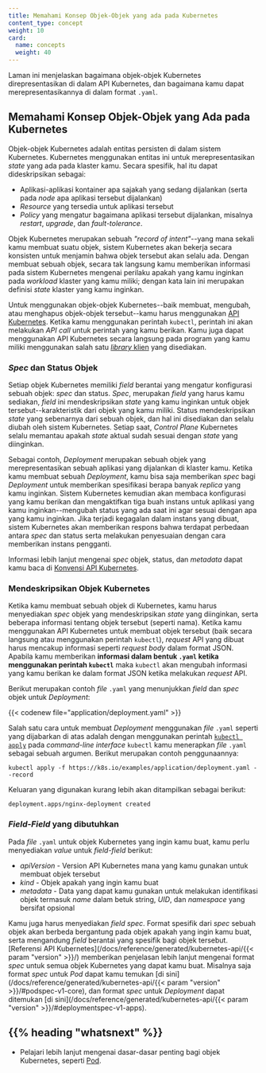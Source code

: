 ```yaml
---
title: Memahami Konsep Objek-Objek yang ada pada Kubernetes
content_type: concept
weight: 10
card:
  name: concepts
  weight: 40
---
```


<!-- overview -->
Laman ini menjelaskan bagaimana objek-objek Kubernetes direpresentasikan di dalam API Kubernetes,
dan bagaimana kamu dapat merepresentasikannya di dalam format `.yaml`.


<!-- body -->
## Memahami Konsep Objek-Objek yang Ada pada Kubernetes

Objek-objek Kubernetes adalah entitas persisten di dalam sistem Kubernetes.
Kubernetes menggunakan entitas ini untuk merepresentasikan _state_ yang ada pada
klaster kamu. Secara spesifik, hal itu dapat dideskripsikan sebagai:

* Aplikasi-aplikasi kontainer apa sajakah yang sedang dijalankan (serta pada _node_ apa aplikasi tersebut dijalankan)
* _Resource_ yang tersedia untuk aplikasi tersebut
* _Policy_ yang mengatur bagaimana aplikasi tersebut dijalankan, misalnya _restart_, _upgrade_, dan _fault-tolerance_.

Objek Kubernetes merupakan sebuah _"record of intent"_--yang mana sekali kamu membuat suatu objek,
sistem Kubernetes akan bekerja secara konsisten untuk menjamin
bahwa objek tersebut akan selalu ada. Dengan membuat sebuah objek, secara tak langsung kamu
memberikan informasi pada sistem Kubernetes mengenai perilaku apakah yang kamu inginkan pada _workload_ klaster yang kamu miliki;
dengan kata lain ini merupakan definisi _state_ klaster yang kamu inginkan.

Untuk menggunakan objek-objek Kubernetes--baik membuat, mengubah, atau menghapus objek-objek tersebut--kamu
harus menggunakan [API Kubernetes](/docs/concepts/overview/kubernetes-api/).
Ketika kamu menggunakan perintah `kubectl`, perintah ini akan melakukan _API call_ untuk perintah
yang kamu berikan. Kamu juga dapat menggunakan API Kubernetes secara langsung pada program yang kamu miliki
menggunakan salah satu [_library_ klien](/docs/reference/using-api/client-libraries/) yang disediakan.

### _Spec_ dan Status Objek

Setiap objek Kubernetes memiliki _field_ berantai yang mengatur konfigurasi sebuah objek:
_spec_ dan status. _Spec_, merupakan _field_ yang harus kamu sediakan, _field_ ini mendeskripsikan
_state_ yang kamu inginkan untuk objek tersebut--karakteristik dari objek yang kamu miliki.
Status mendeskripsikan _state_ yang sebenarnya dari sebuah objek, dan hal ini disediakan dan selalu diubah oleh
sistem Kubernetes. Setiap saat, _Control Plane_ Kubernetes selalu memantau apakah _state_ aktual sudah sesuai dengan
_state_ yang diinginkan.

Sebagai contoh, _Deployment_ merupakan sebuah objek yang merepresentasikan sebuah aplikasi yang dijalankan di klaster kamu.
Ketika kamu membuat sebuah _Deployment_, kamu bisa saja memberikan _spec_ bagi _Deployment_ untuk memberikan spesifikasi
berapa banyak _replica_ yang kamu inginkan. Sistem Kubernetes kemudian akan membaca konfigurasi yang kamu berikan
dan mengaktifkan tiga buah instans untuk aplikasi yang kamu inginkan--mengubah status yang ada saat ini agar sesuai dengan apa yang kamu inginkan.
Jika terjadi kegagalan dalam instans yang dibuat, sistem Kubernetes akan memberikan respons bahwa terdapat perbedaan antara _spec_ dan status serta
melakukan penyesuaian dengan cara memberikan instans pengganti.

Informasi lebih lanjut mengenai _spec_ objek, status, dan _metadata_ dapat kamu baca di [Konvensi API Kubernetes](https://git.k8s.io/community/contributors/devel/sig-architecture/api-conventions.md).

### Mendeskripsikan Objek Kubernetes

Ketika kamu membuat sebuah objek di Kubernetes, kamu harus menyediakan _spec_ objek yang
mendeskripsikan _state_ yang diinginkan, serta beberapa informasi tentang objek tersebut (seperti nama).
Ketika kamu menggunakan API Kubernetes untuk membuat objek tersebut (baik secara langsung atau menggunakan perintah
`kubectl`), _request_ API yang dibuat harus mencakup informasi seperti _request body_ dalam format JSON.
Apabila kamu memberikan **informasi dalam bentuk `.yaml` ketika menggunakan perintah `kubectl`** maka `kubectl`
akan mengubah informasi yang kamu berikan ke dalam format JSON ketika melakukan _request_ API.

Berikut merupakan contoh _file_ `.yaml` yang menunjukkan _field_ dan _spec_ objek untuk _Deployment_:

{{< codenew file="application/deployment.yaml" >}}

Salah satu cara untuk membuat _Deployment_ menggunakan _file_ `.yaml`
seperti yang dijabarkan di atas adalah dengan menggunakan perintah
[`kubectl apply`](/docs/reference/generated/kubectl/kubectl-commands#apply)
pada _command-line interface_ `kubectl` kamu menerapkan _file_ `.yaml` sebagai sebuah argumen.
Berikut merupakan contoh penggunaannya:

```shell
kubectl apply -f https://k8s.io/examples/application/deployment.yaml --record
```

Keluaran yang digunakan kurang lebih akan ditampilkan sebagai berikut:

```shell
deployment.apps/nginx-deployment created
```

### _Field-Field_ yang dibutuhkan

Pada _file_ `.yaml` untuk objek Kubernetes yang ingin kamu buat, kamu perlu
menyediakan _value_ untuk _field-field_ berikut:

* _apiVersion_ - Version API Kubernetes mana yang kamu gunakan untuk membuat objek tersebut
* _kind_ - Objek apakah yang ingin kamu buat
* _metadata_ - Data yang dapat kamu gunakan untuk melakukan identifikasi objek termasuk _name_ dalam betuk string, _UID_, dan _namespace_ yang bersifat opsional

Kamu juga harus menyediakan _field_ _spec_. Format spesifik dari _spec_ sebuah objek akan berbeda bergantung
pada objek apakah yang ingin kamu buat, serta mengandung _field_ berantai yang spesifik bagi objek tersebut.
[Referensi API Kubernetes](/docs/reference/generated/kubernetes-api/{{< param "version" >}}/) memberikan penjelasan
lebih lanjut mengenai format _spec_ untuk semua objek Kubernetes yang dapat kamu buat. Misalnya saja format _spec_
untuk _Pod_ dapat kamu temukan [di sini](/docs/reference/generated/kubernetes-api/{{< param "version" >}}/#podspec-v1-core),
dan format _spec_ untuk _Deployment_ dapat ditemukan
[di sini](/docs/reference/generated/kubernetes-api/{{< param "version" >}}/#deploymentspec-v1-apps).



## {{% heading "whatsnext" %}}

* Pelajari lebih lanjut mengenai dasar-dasar penting bagi objek Kubernetes, seperti [Pod](/docs/concepts/workloads/pods/pod-overview/).



